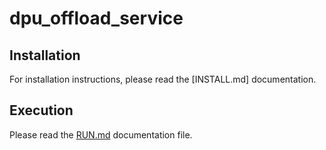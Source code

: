# dpu_offload_service

## Installation

For installation instructions, please read the [INSTALL.md] documentation.

## Execution

Please read the [RUN.md](./RUN.md) documentation file.
